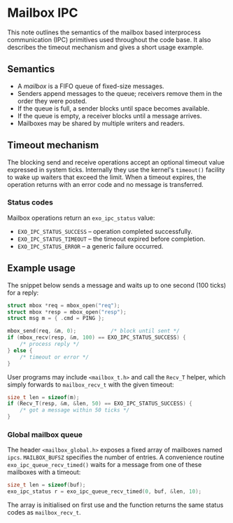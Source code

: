 # Mailbox IPC

This note outlines the semantics of the mailbox based interprocess
communication (IPC) primitives used throughout the code base.  It also
describes the timeout mechanism and gives a short usage example.

## Semantics
* A *mailbox* is a FIFO queue of fixed-size messages.
* Senders append messages to the queue; receivers remove them in the order
  they were posted.
* If the queue is full, a sender blocks until space becomes available.
* If the queue is empty, a receiver blocks until a message arrives.
* Mailboxes may be shared by multiple writers and readers.

## Timeout mechanism
The blocking send and receive operations accept an optional timeout
value expressed in system ticks.  Internally they use the kernel's
`timeout()` facility to wake up waiters that exceed the limit.  When a
timeout expires, the operation returns with an error code and no
message is transferred.

### Status codes
Mailbox operations return an `exo_ipc_status` value:

- `EXO_IPC_STATUS_SUCCESS` – operation completed successfully.
- `EXO_IPC_STATUS_TIMEOUT` – the timeout expired before completion.
- `EXO_IPC_STATUS_ERROR` – a generic failure occurred.

## Example usage
The snippet below sends a message and waits up to one second (100 ticks)
for a reply:

```c
struct mbox *req = mbox_open("req");
struct mbox *resp = mbox_open("resp");
struct msg m = { .cmd = PING };

mbox_send(req, &m, 0);           /* block until sent */
if (mbox_recv(resp, &m, 100) == EXO_IPC_STATUS_SUCCESS) {
    /* process reply */
} else {
    /* timeout or error */
}
```

User programs may include `<mailbox_t.h>` and call the `Recv_T` helper,
which simply forwards to `mailbox_recv_t` with the given timeout:

```c
size_t len = sizeof(m);
if (Recv_T(resp, &m, &len, 50) == EXO_IPC_STATUS_SUCCESS) {
    /* got a message within 50 ticks */
}
```

### Global mailbox queue

The header `<mailbox_global.h>` exposes a fixed array of mailboxes
named `ipcs`.  `MAILBOX_BUFSZ` specifies the number of entries.  A
convenience routine `exo_ipc_queue_recv_timed()` waits for a message
from one of these mailboxes with a timeout:

```c
size_t len = sizeof(buf);
exo_ipc_status r = exo_ipc_queue_recv_timed(0, buf, &len, 10);
```

The array is initialised on first use and the function returns the same
status codes as `mailbox_recv_t`.
